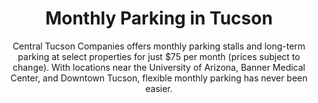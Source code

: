 ---
title: Monthly Parking in Tucson 
subtitle: Central Tucson Companies offers monthly parking stalls and long-term parking at select properties for just $75 per month (prices subject to change). With locations near the University of Arizona, Banner Medical Center, and Downtown Tucson, flexible monthly parking has never been easier.
mobile: https://vibecdn.azureedge.net/ctpm/mobile_map.jpg
mobileWebp: https://vibecdn.azureedge.net/ctpm/mobile_map.webp
imageL: https://vibecdn.azureedge.net/ctpm/portfolio_map.jpg
webpL: https://vibecdn.azureedge.net/ctpm/portfolio_map.webp
heading: Conveniently located throughout Central Tucson, the properties below offer rental parking spaces. To start renting your monthly or long-term parking stall, contact us today. 
heading2: Learn More About Parking Rentals
subheading:
property:
    - name: E Mable Street
      description: E Mable Street is located just four blocks West from Banner - University Medical Center Tucson. 
      parking: 4
    - name: E 7th Street
      description: East 7th Street is located just one block South of The University of Arizona. 
      parking: 8
    - name: E 6th Street II
      description: East 6th Street II is located just two blocks West from The University of Arizona.
      parking: 1
    - name: N Euclid Avenue
      description: North Euclid Avenue is located just two blocks North West of the University of Arizona. 
      parking: 4
    - name: N 6th Avenue
      description: North 6th Avenue is located eleven blocks West from the University of Arizona.
      parking: 3
    - name: E 5th Street I & II
      description: East 5th Street properties I & II are located just one block West of the University of Arizona
      parking: 8
---